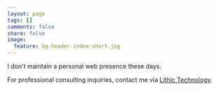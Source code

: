 ```yaml
---
layout: page
tags: []
comments: false
share: false
image:
  feature: bg-header-index-short.jpg
---
```


I don't maintain a personal web presence these days.

For professional consulting inquiries, contact me via [Lithic Technology](https://lithic.tech).
